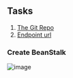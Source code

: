 ## Tasks
1. [The Git Repo](https://github.com/fatmaAli2015/image-filter-starter-code_udacity)
2. [Endpoint url](http://image-filter-starter-c.us-east-1.elasticbeanstalk.com/)
### Create BeanStalk
   ![image](https://user-images.githubusercontent.com/25740558/187092878-d0b315c2-88c4-4dec-be18-0078e202262e.png)
